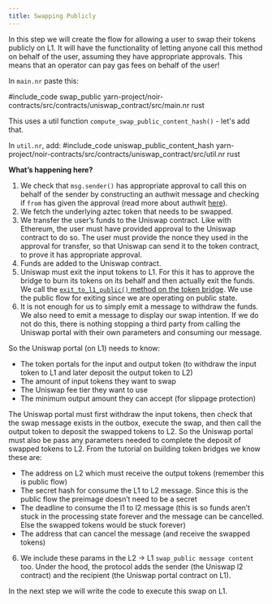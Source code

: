```yaml
---
title: Swapping Publicly
---
```


In this step we will create the flow for allowing a user to swap their tokens publicly on L1. It will have the functionality of letting anyone call this method on behalf of the user, assuming they have appropriate approvals. This means that an operator can pay gas fees on behalf of the user!

In `main.nr` paste this:

#include_code swap_public yarn-project/noir-contracts/src/contracts/uniswap_contract/src/main.nr rust

This uses a util function `compute_swap_public_content_hash()` - let's add that.

In `util.nr`, add:
#include_code uniswap_public_content_hash yarn-project/noir-contracts/src/contracts/uniswap_contract/src/util.nr rust

**What’s happening here?**

1. We check that `msg.sender()` has appropriate approval to call this on behalf of the sender by constructing an authwit message and checking if `from` has given the approval (read more about authwit [here](../../contracts/resources/common_patterns/authwit.md)).
2. We fetch the underlying aztec token that needs to be swapped.
3. We transfer the user’s funds to the Uniswap contract. Like with Ethereum, the user must have provided approval to the Uniswap contract to do so. The user must provide the nonce they used in the approval for transfer, so that Uniswap can send it to the token contract, to prove it has appropriate approval.
4. Funds are added to the Uniswap contract.
5. Uniswap must exit the input tokens to L1. For this it has to approve the bridge to burn its tokens on its behalf and then actually exit the funds. We call the [`exit_to_l1_public()` method on the token bridge](../token_portal/withdrawing_to_l1.md). We use the public flow for exiting since we are operating on public state.
6. It is not enough for us to simply emit a message to withdraw the funds. We also need to emit a message to display our swap intention. If we do not do this, there is nothing stopping a third party from calling the Uniswap portal with their own parameters and consuming our message.

So the Uniswap portal (on L1) needs to know:

- The token portals for the input and output token (to withdraw the input token to L1 and later deposit the output token to L2)
- The amount of input tokens they want to swap
- The Uniswap fee tier they want to use
- The minimum output amount they can accept (for slippage protection)

The Uniswap portal must first withdraw the input tokens, then check that the swap message exists in the outbox, execute the swap, and then call the output token to deposit the swapped tokens to L2. So the Uniswap portal must also be pass any parameters needed to complete the deposit of swapped tokens to L2. From the tutorial on building token bridges we know these are:

- The address on L2 which must receive the output tokens (remember this is public flow)
- The secret hash for consume the L1 to L2 message. Since this is the public flow the preimage doesn’t need to be a secret
- The deadline to consume the l1 to l2 message (this is so funds aren’t stuck in the processing state forever and the message can be cancelled. Else the swapped tokens would be stuck forever)
- The address that can cancel the message (and receive the swapped tokens)

6. We include these params in the L2 → L1 `swap_public message content` too. Under the hood, the protocol adds the sender (the Uniswap l2 contract) and the recipient (the Uniswap portal contract on L1).

In the next step we will write the code to execute this swap on L1.
